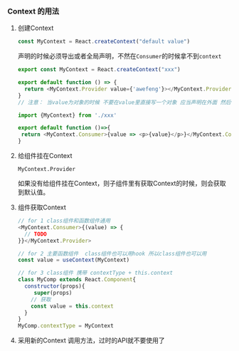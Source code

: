 ### Context 的用法

1. 创建Context

   ```javascript
   const MyContext = React.createContext("default value")
   ```

   声明的时候必须导出或者全局声明，不然在```Consumer```的时候拿不到```context```

   ```javascript
   export const MyContext = React.createContext("xxx")
   
   export default function () => {
     return <MyContext.Provider value={'awefeng'}></MyContext.Provider>
   }
   // 注意： 当value为对象的时候 不要在value里直接写一个对象 应当声明在外面 然后value={该对象} 防止父组件每次更新的时候导致Provider每次都赋值一个新的对象
   ```

   ```javascript
   import {MyContext} from './xxx'
   
   export default function ()=>{
   	return <MyContext.Consumer>{value => <p>{value}</p>}</MyContext.Consumer>
   }
   ```

   

2. 给组件挂在Context

   ```MyContext.Provider```

   如果没有给组件挂在Context，则子组件里有获取Context的时候，则会获取到默认值。

   

3. 组件获取Context

   ```javascript
   // for 1 class组件和函数组件通用
   <MyContext.Consumer>{(value) => {
     // TODO 
   }}</MyContext.Provider>
   
   // for 2 主要函数组件  class组件也可以用hook 所以class组件也可以用
   const value = useContext(MyContext)
   
   // for 3 class组件 携带 contextType + this.context
   class MyComp extends React.Component{
     constructor(props){
   		super(props)
       // 获取
       const value = this.context
     }
   }
   MyComp.contextType = MyContext
   ```



4. 采用新的Context 调用方法，过时的API就不要使用了

